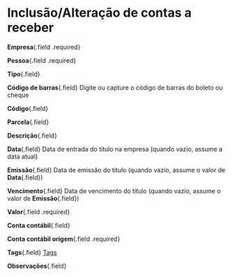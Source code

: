 # Inclusão/Alteração de contas a receber

**Empresa**{.field .required}

**Pessoa**{.field .required}

**Tipo**{.field}

**Código de barras**{.field} Digite ou capture o código de barras do boleto ou cheque

**Código**{.field}

**Parcela**{.field}

**Descrição**{.field}

**Data**{.field} Data de entrada do título na empresa (quando vazio, assume a data atual)

**Emissão**{.field} Data de emissão do título (quando vazio, assume o valor de **Data**{.field})

**Vencimento**{.field} Data de vencimento do título (quando vazio, assume o valor de **Emissão**{.field})

**Valor**{.field .required}

**Conta contábil**{.field}

**Conta contábil origem**{.field .required}

**Tags**{.field} [Tags](/tags)

**Observações**{.field}